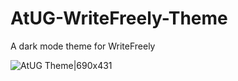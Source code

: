 # AtUG-WriteFreely-Theme
A dark mode theme for WriteFreely


![AtUG Theme|690x431](https://discuss.write.as/uploads/default/original/2X/0/0a529a478710a0bcdc2e86ba617796589edae3b5.jpeg)
